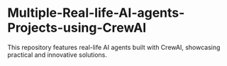 # Multiple-Real-life-AI-agents-Projects-using-CrewAI
This repository features real-life AI agents built with CrewAI, showcasing practical and innovative solutions.
